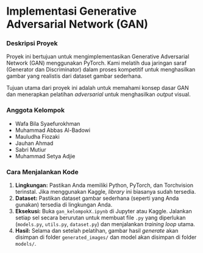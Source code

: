# Implementasi Generative Adversarial Network (GAN)

### Deskripsi Proyek
Proyek ini bertujuan untuk mengimplementasikan Generative Adversarial Network (GAN) menggunakan PyTorch. Kami melatih dua jaringan saraf (Generator dan Discriminator) dalam proses kompetitif untuk menghasilkan gambar yang realistis dari dataset gambar sederhana.

Tujuan utama dari proyek ini adalah untuk memahami konsep dasar GAN dan menerapkan pelatihan *adversarial* untuk menghasilkan *output* visual.

### Anggota Kelompok
* Wafa Bila Syaefurokhman
* Muhammad Abbas Al-Badowi
* Mauludha Fiozaki
* Jauhan Ahmad
* Sabri Mutiur
* Muhammad Setya Adjie

### Cara Menjalankan Kode
1.  **Lingkungan:** Pastikan Anda memiliki Python, PyTorch, dan Torchvision terinstal. Jika menggunakan Kaggle, *library* ini biasanya sudah tersedia.
2.  **Dataset:** Pastikan dataset gambar sederhana (seperti yang Anda gunakan) tersedia di lingkungan Anda.
3.  **Eksekusi:** Buka `gan_kelompokX.ipynb` di Jupyter atau Kaggle. Jalankan setiap sel secara berurutan untuk membuat file `.py` yang diperlukan (`models.py`, `utils.py`, `dataset.py`) dan menjalankan *training loop* utama.
4.  **Hasil:** Selama dan setelah pelatihan, gambar hasil *generate* akan disimpan di folder `generated_images/` dan model akan disimpan di folder `models/`.
